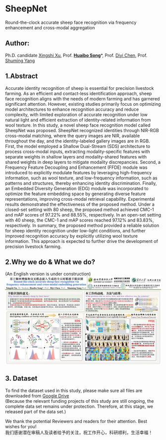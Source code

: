# SheepNet
Round-the-clock accurate sheep face recognition via frequency enhancement and cross-modal aggregation  
  
## **Author**:   
Ph.D. candidate [Xingshi Xu](https://orcid.org/0000-0002-6687-6975), Prof. [**Huaibo Song**](https://cmee.nwsuaf.edu.cn/szdw/gjzcry/318457.htm)*, Prof. [Diyi Chen](https://www.nwafu.edu.cn/jsdw/zjrc/yxjjhdz/72652.htm), Prof. [Shuming Yang](https://jxgc.nxu.edu.cn/info/1043/6391.htm)  
    
## **1.Abstract**  
  Accurate identity recognition of sheep is essential for precision livestock farming. As an efficient and contact-less identification approach, sheep face recognition aligns with the needs of modern farming and has garnered significant attention. However, existing studies primarily focus on optimizing model architectures to enhance recognition accuracy and reduce complexity, with limited exploration of accurate recognition under low natural light and efficient extraction of identity-related information from wool texture. In this study, a novel sheep face recognition model called SheepNet was proposed. SheepNet recognized identities through NIR-RGB cross-modal matching, where the query images are NIR, available throughout the day, and the identity-labeled gallery images are in RGB. First, the model employed a Shallow Dual-Stream (SDS) architecture to process cross-modal inputs, extracting modality-specific features with separate weights in shallow layers and modality-shared features with shared weights in deep layers to mitigate modality discrepancies. Second, a Frequency Feature Decoupling and Enhancement (FFDE) module was introduced to explicitly modulate features by leveraging high-frequency information, such as wool texture, and low-frequency information, such as patterns and structures, thereby enhancing identity discrimination. Finally, an Embedded Diversity Generation (EDG) module was incorporated to optimize the feature embedding space by generating diverse feature representations, improving cross-modal retrieval capability. Experimental results demonstrated the effectiveness of the proposed method. Under a closed-set setting with 80 sheep, the proposed method achieved CMC-1 and mAP scores of 97.22% and 88.55%, respectively. In an open-set setting with 40 sheep, the CMC-1 and mAP scores reached 97.12% and 83.83%, respectively. In summary, the proposed method provided a reliable solution for sheep identity recognition under low-light conditions, and further improved recognition accuracy by explicitly utilizing wool texture information. This approach is expected to further drive the development of precision livestock farming.  
  
## **2.Why we do & What we do?**  
(An English version is under construction)  
![中文海报](https://github.com/XingshiXu/SheepNet/blob/main/Poster_Chinese.jpg)
  
## **3. Dataset**   
To find the dataset used in this study, please make sure all files are downloaded from [Google Drive](https://drive.google.com/drive/folders/1nt2-sccBekM6PBtjKPmcP0YlvqtmJ6aH?usp=sharing)  
(Because the relevant funding projects of this study are still ongoing, the complete data set remains under protection. Therefore, at this stage, we released part of the data set.)  
  
  
We thank the potential Reviewers and readers for their attention. Best wishes for you!  
我们感谢潜在审稿人及读者给予的关注，祝工作开心，科研顺利，生活幸福！  

